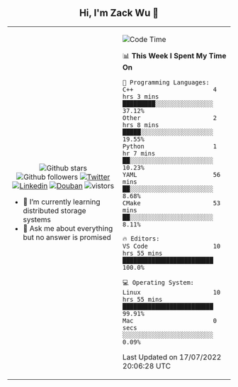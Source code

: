 <h2 align="center"> Hi, I'm Zack Wu 👋 </h2>

<table>
    <tr>
        <td valign="center" width="50%">
            <p align="center">
              <img src="https://img.shields.io/github/stars/izackwu?style=social" alt="Github stars" />
              <img src="https://img.shields.io/github/followers/izackwu?style=social" alt="Github followers" />
              <a href="https://twitter.com/_zackwu"><img src="https://img.shields.io/badge/@__zackwu-1DA1F2?style=flat&logo=Twitter&logoColor=white" alt="Twitter"/></a>
              <a href="https://www.linkedin.com/in/izackwu/?locale=en_US"><img src="https://img.shields.io/badge/@izackwu-0073b1?style=flat&logo=LinkedIn&logoColor=white" alt="Linkedin" /></a>
              <a href="https://www.douban.com/people/keith1"><img src="https://img.shields.io/badge/@keith1-007722?style=flat&logo=Douban&logoColor=white" alt="Douban" /></a>
              <img src="https://visitor-badge.glitch.me/badge?page_id=keithnull" alt="vistors" />
            </p>
            <ul>
                <li>🌱 I’m currently learning distributed storage systems</li>
                <li>💬 Ask me about everything but no answer is promised</li>
            </ul>
        </td>
       <td valign="top" width="50%">
    
<!--START_SECTION:waka-->
![Code Time](http://img.shields.io/badge/Code%20Time-0%20secs-blue)

📊 **This Week I Spent My Time On** 

```text
💬 Programming Languages: 
C++                      4 hrs 3 mins        █████████░░░░░░░░░░░░░░░░   37.12% 
Other                    2 hrs 8 mins        █████░░░░░░░░░░░░░░░░░░░░   19.55% 
Python                   1 hr 7 mins         ██░░░░░░░░░░░░░░░░░░░░░░░   10.23% 
YAML                     56 mins             ██░░░░░░░░░░░░░░░░░░░░░░░   8.68% 
CMake                    53 mins             ██░░░░░░░░░░░░░░░░░░░░░░░   8.11%

🔥 Editors: 
VS Code                  10 hrs 55 mins      █████████████████████████   100.0%

💻 Operating System: 
Linux                    10 hrs 55 mins      █████████████████████████   99.91% 
Mac                      0 secs              ░░░░░░░░░░░░░░░░░░░░░░░░░   0.09%

```


 Last Updated on 17/07/2022 20:06:28 UTC
<!--END_SECTION:waka-->
</td></tr>
</table>



